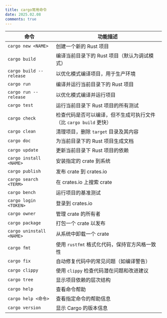 ```yaml
---
title: cargo常用命令
date: 2025.02.08
comments: true
---
```


| 命令                       | 功能描述                                     |
|--------------------------|------------------------------------------|
| `cargo new <NAME>`       | 创建一个新的 Rust 项目                           |
| `cargo build`            | 编译当前目录下的 Rust 项目（默认为调试模式）                |
| `cargo build --release`  | 以优化模式编译项目，用于生产环境                         |
| `cargo run`              | 编译并运行当前目录下的 Rust 项目                      |
| `cargo run --release`    | 以优化模式编译并运行项目                             |
| `cargo test`             | 运行当前目录下 Rust 项目的所有测试                     |
| `cargo check`            | 检查代码是否可以编译，但不生成可执行文件（比 `cargo build` 更快） |
| `cargo clean`            | 清理项目，删除 `target` 目录及其内容                  |
| `cargo doc`              | 为当前目录下的 Rust 项目生成文档                      |
| `cargo update`           | 更新当前目录下 Rust 项目的依赖                       |
| `cargo install <NAME>`   | 安装指定的 crate 到系统                          |
| `cargo publish`          | 发布 crate 到 crates.io                     |
| `cargo search <TERM>`    | 在 crates.io 上搜索 crate                    |
| `cargo bench`            | 运行项目的基准测试                                |
| `cargo login <TOKEN>`    | 登录到 crates.io                            |
| `cargo owner`            | 管理 crate 的所有者                            |
| `cargo package`          | 打包一个 crate 以发布                           |
| `cargo uninstall <NAME>` | 从系统中卸载一个 crate                           |
| `cargo fmt`              | 使用 `rustfmt` 格式化代码，保持官方风格一致性             |
| `cargo fix`              | 自动修复代码中的常见问题（如编译警告）                      |
| `cargo clippy`           | 使用 `clippy` 检查代码潜在问题和改进建议                |
| `cargo tree`             | 显示项目依赖的层次结构                              |
| `cargo help`             | 查看命令帮助                                   |
| `cargo help <命令>`        | 查看指定命令的帮助信息                              |
| `cargo version`          | 显示 Cargo 的版本信息                           |

